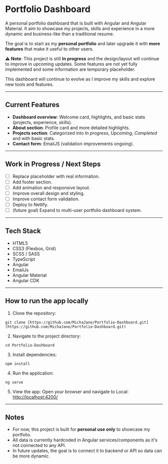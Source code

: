 # Portfolio Dashboard

A personal portfolio dashboard that is built with Angular and Angular Material. It aim to showcase my projects, skills and experience in a more dynamic and business-like than a traditional resume.

The goal is to start as my **personal portfolio** and later upgrade it with **more features** that make it useful to other users.

⚠️ **Note**: This project is still **In progress** and the design/layout will continue to improve in upcoming updates. Some features are not yet fully implemented and some information are temporary placeholder.

This dashboard will continue to evolve as I improve my skills and explore new tools and features.

---

## Current Features

- **Dashboard overview**: Welcome card, highlights, and basic stats (projects, experience, skills).
- **About section**: Profile card and more detailed highlights.
- **Projects section**: Categorized into _In progress_, _Upcoming_, _Completed_ and with basic stats.
- **Contact form**: EmailJS (validation improvements ongoing).

---

## Work in Progress / Next Steps

- [ ] Replace placeholder with real information.
- [ ] Add footer section.
- [ ] Add animation and responsive layout.
- [ ] Improve overall design and styling.
- [ ] Improve contact form validation.
- [ ] Deploy to Netlify.
- [ ] (future goal) Expand to multi-user portfolio dashboard system.

---

## Tech Stack

- HTML5
- CSS3 (Flexbox, Grid)
- SCSS / SASS
- TypeScript
- Angular
- EmailJs
- Angular Material
- Angular CDK

---

## How to run the app locally

1. Clone the repository:

```
git clone [https://github.com/MichaJane/Portfolio-Dashboard.git](https://github.com/MichaJane/Portfolio-Dashboard.git)
```

2. Navigate to the project directory:

```
cd Portfolio-Dashboard
```

3. Install dependencies:

```
npm install
```

4. Run the application:

```
ng serve
```

5. View the app:
   Open your browser and navigate to Local: [http://localhost:4200/](http://localhost:4200/)

---

## Notes

- For now, this project is built for **personal use only** to showcase my portfolio.
- All data is currently hardcoded in Angular services/components as it's not connected to any API.
- In future updates, the goal is to connect it to backend or API so data can be more dynamic.
